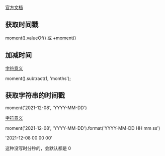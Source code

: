 [官方文档](https://momentjs.com/docs/#/get-set/date/)

## 获取时间戳

moment().valueOf() 或 +moment()

## 加减时间

[字符意义](https://momentjs.com/docs/#/manipulating/add/)

moment().subtract(1, 'months');

## 获取字符串的时间戳

moment('2021-12-08', 'YYYY-MM-DD')

[字符意义](https://momentjs.com/docs/#/parsing/string-format/)

moment('2021-12-08', 'YYYY-MM-DD').format('YYYY-MM-DD HH mm ss')

'2021-12-08 00 00 00'

这种没写时分秒的，会默认都是 0
